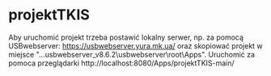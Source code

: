 # projektTKIS

Aby uruchomić projekt trzeba postawić lokalny serwer, np. za pomocą USBwebserver: https://usbwebserver.yura.mk.ua/
oraz skopiować projekt w miejsce "...usbwebserver_v8.6.2\usbwebserver\root\Apps".
Uruchomić za pomoca przeglądarki http://localhost:8080/Apps/projektTKIS-main/
